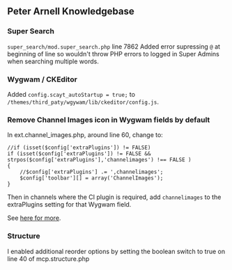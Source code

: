 Peter Arnell Knowledgebase
--------------------------

### Super Search

`super_search/mod.super_search.php` line 7862
Added error supressing `@` at beginning of line so wouldn't throw PHP errors to logged in Super Admins when searching multiple words.

### Wygwam / CKEditor

Added `config.scayt_autoStartup = true;` to `/themes/third_paty/wgywam/lib/ckeditor/config.js`.

### Remove Channel Images icon in Wygwam fields by default

In ext.channel_images.php, around line 60, change to:

    //if (isset($config['extraPlugins']) != FALSE)
    if (isset($config['extraPlugins']) != FALSE && strpos($config['extraPlugins'],'channelimages') !== FALSE )
    {
        //$config['extraPlugins'] .= ',channelimages';
        $config['toolbar'][] = array('ChannelImages');
    }

Then in channels where the CI plugin is required, add `channelimages` to the extraPlugins setting for that Wygwam field.

See [here for more](http://www.devdemon.com/forums/viewthread/985/#5741).

### Structure

I enabled additional reorder options by setting the boolean switch to true on line 40 of mcp.structure.php
